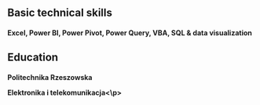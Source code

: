 <h2><b>Basic technical skills</b></h2>
<h4>Excel, Power BI, Power Pivot, Power Query, VBA, SQL & data visualization<br></h4>
<h2><b>Education</b></h2>
<h4><b>Politechnika Rzeszowska</b><br>
  <p style font-weight: 100px>Elektronika i telekomunikacja<\p></h4>
